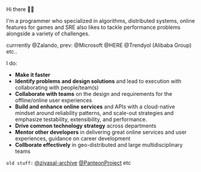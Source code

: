 Hi there 👋🏾

I'm a programmer who specialized in algorithms, distributed systems, online features for games and SRE also likes to tackle performance problems alongside a variety of challenges.

currrently @Zalando, prev: @Microsoft @HERE @Trendyol (Alibaba Group) etc..

I do:
- **Make it faster**
- **Identify problems and design solutions** and lead to execution with collaborating with people/team(s)
- **Collaborate with teams** on the design and requirements for the offline/online user experiences
- **Build and enhance online services** and APIs with a cloud-native mindset around reliability patterns, and scale-out strategies and emphasize testability, extensibility, and performance.
- **Drive common technology strategy** across departments
- **Mentor other developers** in delivering great online services and user experiences, guidance on career development
- **Collborate  effectively** in geo-distributed and large multidisciplinary teams

`old stuff:` [@ziyasal-archive](https://github.com/ziyasal-archive) [@PanteonProject](https://github.com/PanteonProject) etc
